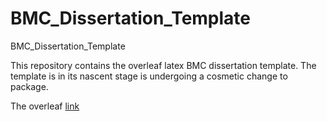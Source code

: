 # BMC_Dissertation_Template
BMC_Dissertation_Template

This repository contains the overleaf latex BMC dissertation template. The template is in its nascent stage is undergoing a cosmetic change to package.

The overleaf [link](https://www.overleaf.com/read/tdmvhyzkkrch)
